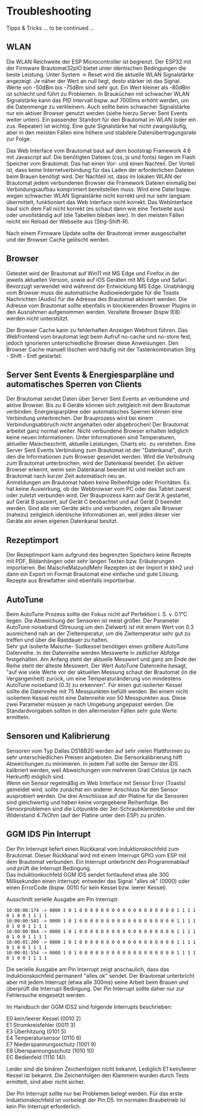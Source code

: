# Troubleshooting

Tipps & Tricks ... to be continued ...

## WLAN

Die WLAN Reichweite der ESP Microcontroller ist begrenzt. Der ESP32 mit der Firmware Brautomat32pIO bietet unter identischen Bedingungen die beste Leistung. Unter System -> Reset wird die aktuelle WLAN Signalstärke angezeigt. Je näher der Wert an null liegt, desto stärker ist das Signal. Werte von -50dBm bis -75dBm sind sehr gut. Ein Wert kleiner als -80dBm ist schlecht und führt zu Problemen. In Brauküchen mit schwacher WLAN Signalstärke kann das PID Intervall bspw. auf 7000ms erhöht werden, um die Datenmenge zu verkleinern. Auch sollte beim schwacher Signalstärke nur ein aktiver Browser genutzt werden (siehe hierzu Server Sent Events weiter unten). Ein passender Standort für den Brautomat im WLAN (oder ein zus. Repeater) ist wichtig. Eine gute Signalstärke hat nicht zwangsläufig, aber in den meisten Fällen eine höhere und stabilere Datenübertragungsrate zur Folge.

Das Web Interface vom Brautomat baut auf dem bootstrap Framework 4.6 mit Javascript auf. Die benötigten Dateien (css, js und fonts) liegen im Flash Speicher vom Brautomat. Das hat einen Vor- und einen Nachteil. Der Vorteil ist, dass keine Internetverbindung für das Laden der erforderlichen Dateien beim Brauen benötigt wird. Der Nachteil ist, dass im lokalen WLAN der Brautomat jedem verbundenen Browser die Framework Dateien einmalig bei Verbindungsaufbau komprimiert bereitstellen muss. Wird eine Datei bspw. wegen schwacher WLAN Signalstärke nicht korrekt und nur sehr langsam übermittelt, funktioniert das Web Interface nicht korrekt. Das WebInterface baut sich dem Fall nicht korrekt (es schaut dann wie eine Textseite aus) oder unvollständig auf (die Tabellen bleiben leer). In den meisten Fällen reicht ein Reload der Webseite aus (Strg-Shift-R).

Nach einem Firmware Update sollte der Brautomat immer ausgeschaltet und der Browser Cache gelöscht werden.

## Browser

Getestet wird der Brautomat auf Win11 mit MS Edge und Firefox in der jeweils aktuellen Version, sowie auf iOS Geräten mit MS Edge und Safari. Bevorzugt verwendet wird während der Entwicklung MS Edge. Unabhängig vom Browser muss die automatische Audiowiedergabe für die Toasts Nachrichten (Audio) für die Adresse des Brautomat aktiviert werden. Die Adresse vom Brautomat sollte ebenfalls in blockierenden Browser Plugins in den Ausnahmen aufgenommen werden. Veraltete Browser (bspw IE8) werden nicht unterstützt.

Der Browser Cache kann zu fehlerhaften Anzeigen Webfront führen. Das Webfrontend vom brautomat legt beim Aufruf no-cache und no-store fest, jedoch ignorieren unterschiedliche Browser diese Anweisungen. Den Browser Cache manuell löschen wird häufig mit der Tastenkombination Strg - Shift - Entf gestartet.

## Server Sent Events & Energiesparpläne und automatisches Sperren von Clients

Der Brautomat sendet Daten über Server Sent Events an verbundene und aktive Browser. Bis zu 8 Geräte können sich zeitgleich mit dem Brautomat verbinden. Energiesparpläne oder automatisches Sperren können eine Verbindung unterbrechen. Der Brauprozess wird bei einem Verbindungsabbruch nicht angehalten oder abgebrochen! Der Brautomat arbeitet ganz normal weiter. Nicht verbundene Browser erhalten lediglich keine neuen Informationen. Unter Informationen sind Temperaturen, aktueller Maischeschritt, aktuelle Leistungen, Charts etc. zu verstehen. Eine Server Sent Events Verbindung zum Brautomat ist der "Datenkanal", durch den die Informationen zum Browser gesendet werden. Wird die Verbidnung zum Brautomat unterbrochen, wird der Datenkanal beendet. Ein aktiver Browser erkennt, wenn sein Datenkanal beendet ist und meldet sich am Brautomat nach kurzer Zeit automatisch neu an.\
Anmeldungen am Brautomat haben keine Reihenfolge oder Prioritäten. Es hat keine Auswirkung, ob der Webbrowser vom PC oder das Tablet zuerst oder zuletzt verbunden wird. Der Brauprozess kann auf Gerät A gestartet, auf Gerät B pausiert, auf Gerät C beobachtet und auf Gerät D beendet werden. Sind alle vier Geräte aktiv und verbunden, zeigen alle Browser (nahezu) zeitgleich identische Informationen an, weil jedes dieser vier Geräte ein einen eigenen Datenkanal besitzt.

## Rezeptimport

Der Rezeptimport kann aufgrund des begrenzten Speichers keine Rezepte mit PDF, Bildanhängen oder sehr langen Texten bzw. Erläuterungen importieren. Bei MaischeMalzundMehr Rezepten ist der Import in kbh2 und dann ein Export im Format Brautomat eine einfache und gute Lösung. Rezepte aus Brewfather sind ebenfalls importierbar.

## AutoTune

Beim AutoTune Prozess sollte der Fokus nicht auf Perfektion i. S. v. 0.1°C liegen. Die Abweichung der Sensoren ist meist größer. Der Parameter AutoTune noiseband (Streuung um den Zielwert) ist mit einem Wert von 0.3 ausreichend nah an der Zieltemperatur, um die Zieltemperatur sehr gut zu treffen und über die Rastdauer zu halten.\
Sehr gut isolierte Maische- Sudkessel benötigen einen größere AutoTune Datenreihe. In der Datenreihe werden Messwerte in zeitlicher Abfolge festgehalten. Am Anfang steht der aktuelle Messwert und ganz am Ende der Reihe steht der älteste Messwert. Der Wert AutoTune Datenreihe besagt, "auf wie viele Werte vor der aktuellen Messung schaut der Brautomat (in die Vergangenheit) zurück, um eine Temperaturänderung von mindestens AutoTune noiseband (0.3) zu erkennen". Für einen gut isolierter Kessel sollte die Datenreihe mit 75 Messpunkten befüllt werden. Bei einem nicht isoliertem Kessel reicht eine Datenreihe von 50 Messpunkten aus. Diese zwei Parameter müssen je nach Umgebung angepasst werden. Die Standardvorgaben sollten in den allermeisten Fällen sehr gute Werte ermitteln.

## Sensoren und Kalibrierung

Sensoren vom Typ Dallas DS18B20 werden auf sehr vielen Plattformen zu sehr unterschiedlichen Preisen angeboten. Die Sensorkalibrierung hilft Abweichungen zu minimieren. In jedem Fall sollte der Sensor der IDS kalibriert werden, weil Abweichungen von mehreren Grad Celsius (je nach Herkunft) möglich sind.\
Wenn ein Sensor regelmäßig im Web Interface mit Sensor Error (Toasts) gemeldet wird, sollte zunächst ein anderer Anschluss für den Sensor ausprobiert werden. Die drei Anschlüsse auf der Platine für die Sensoren sind gleichwertig und haben keine vorgegebene Reihenfolge. Bei Sensorproblemen sind die Lötpunkte der 3er-Schraubklemmblöcke und der Widerstand 4.7kOhm (auf der Platine unter dem ESP) zu prüfen.

## GGM IDS Pin Interrupt

Der Pin Interrupt liefert einen Rückkanal vom Induktionskochfeld zum Brautomat. Dieser Rückkanal wird mit einem Interrupt GPIO vom ESP mit dem Brautomat verbunden. Ein Interrupt unterbricht den Programmablauf und prüft die Interrupt Bedingung.\
Das Induktionkochfeld GGM IDS sendet fortlaufend etwa alle 300 Millisekunden einen Interrupt: entweder das Signal "alles ok" (0000) oder einen ErrorCode (bspw. 0010 für kein Kessel bzw. leerer Kessel).

Ausschnitt serielle Ausgabe am Pin Interrupt:

```text
10:00:00:174 -> 0000 1 0 1 0 0 0 0 0 0 0 0 0 0 0 0 0 0 0 0 0 0 1 1 1 1 0 1 0 0 1 1 1 1 
10:00:00:543 -> 0000 1 0 1 0 0 0 0 0 0 0 0 0 0 0 0 0 0 0 0 0 0 1 1 1 1 0 1 0 0 1 1 1 1 
10:00:00:864 -> 0000 1 0 1 0 0 0 0 0 0 0 0 0 0 0 0 0 0 0 0 0 0 1 1 1 1 0 1 0 0 1 1 1 1 
10:00:01:209 -> 0000 1 0 1 0 0 0 0 0 0 0 0 0 0 0 0 0 0 0 0 0 0 1 1 1 1 0 1 0 0 1 1 1 1 
10:00:01:554 -> 0000 1 0 1 0 0 0 0 0 0 0 0 0 0 0 0 0 0 0 0 0 0 1 1 1 1 0 1 0 0 1 1 1 1 
```

Die serielle Ausgabe am Pin Interrupt zeigt anschaulich, dass das Induktionskochfeld permanent "alles ok" sendet. Der Brautomat unterbricht aber mit jedem Interrupt (etwa alle 300ms) seine Arbeit beim Brauen und überprüft die Interrupt Bedingung. Der Pin Interrupt sollte daher nur zur Fehlersuche eingesetzt werden.

Im Handbuch der GGM IDS2 sind folgende Interrupts beschrieben:

E0 kein/leerer Kessel (0010 2)\
E1 Stromkreisfehler (0011 3)\
E3 Überhitzung (0101 5)\
E4 Temperatursensor (0110 6)\
E7 Niederspannungsschutz (1001 9)\
E8 Überspannungsschutz (1010 10)\
EC Bedienfeld (1110 14)\

Leider sind die binären Zeichenfolgen nicht bekannt. Lediglich E1 kein/leerer Kessel ist bekannt. Die Zeichenfolgen den Klammern wurden durch Tests ermittelt, sind aber nicht sicher.

Der Pin Interrupt sollte nur bei Problemen belegt werden. Für das erste Induktionskochfeld ist vorbelegt der Pin D5. Im normalen Braubetrieb ist kein Pin Interrupt erforderlich.
